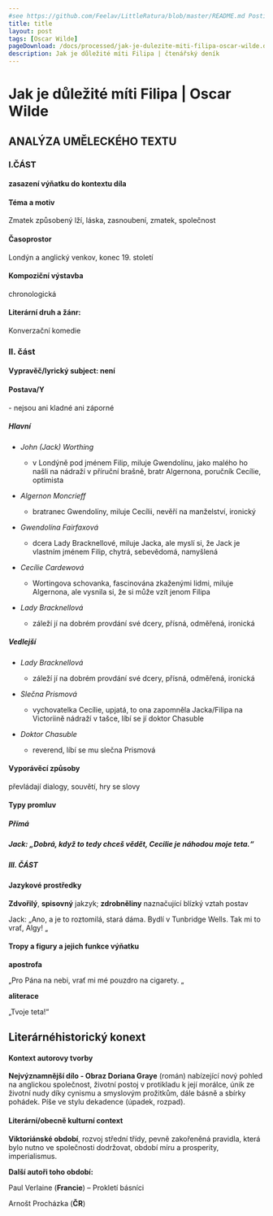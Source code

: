 ```yaml
---
#see https://github.com/Feelav/LittleRatura/blob/master/README.md Posting new books
title: title
layout: post
tags: [Oscar Wilde]
pageDownload: /docs/processed/jak-je-dulezite-miti-filipa-oscar-wilde.docx
description: Jak je důležité míti Filipa | čtenářský deník
---
```


# Jak je důležité míti Filipa | Oscar Wilde

## ANALÝZA UMĚLECKÉHO TEXTU

### I.ČÁST

#### zasazení výňatku do kontextu díla

#### Téma a motiv

Zmatek způsobený lží, láska, zasnoubení, zmatek, společnost

#### Časoprostor

Londýn a anglický venkov, konec 19. století

#### Kompoziční výstavba

chronologická

#### Literární druh a žánr:

Konverzační komedie

### II. část

#### Vypravěč/lyrický subject: není

#### Postava/Y

\- nejsou ani kladné ani záporné

##### Hlavní

- _John (Jack) Worthing_

  - v Londýně pod jménem Filip, miluje Gwendolínu, jako malého ho
    našli na nádraží v příruční brašně, bratr Algernona, poručník
    Cecílie, optimista

- _Algernon Moncrieff_

  - bratranec Gwendolíny, miluje Cecílii, nevěří na manželství,
    ironický

- _Gwendolína Fairfaxová_

  - dcera Lady Bracknellové, miluje Jacka, ale myslí si, že Jack je
    vlastním jménem Filip, chytrá, sebevědomá, namyšlená

- _Cecílie Cardewová_

  - Wortingova schovanka, fascinována zkaženými lidmi, miluje
    Algernona, ale vysnila si, že si může vzít jenom Filipa

- _Lady Bracknellová_

  - záleží jí na dobrém provdání své dcery, přísná, odměřená,
    ironická

##### Vedlejší

- _Lady Bracknellová_

  - záleží jí na dobrém provdání své dcery, přísná, odměřená,
    ironická

- _Slečna Prismová_

  - vychovatelka Cecílie, upjatá, to ona zapomněla Jacka/Filipa na
    Victoriině nádraží v tašce, líbí se jí doktor Chasuble

- _Doktor Chasuble_

  - reverend, líbí se mu slečna Prismová

#### Vyporávěcí způsoby

převládají dialogy, souvětí, hry se slovy

#### Typy promluv

##### **Přímá**

##### Jack: „Dobrá, když to tedy chceš vědět, Cecilie je náhodou moje teta.“

##### III. ČÁST

#### Jazykové prostředky

**Zdvořilý**, **spisovný** jakzyk; **zdrobněliny** naznačující blízký
vztah postav

Jack: „Ano, a je to roztomilá, stará dáma. Bydlí v Tunbridge Wells. Tak
mi to vrať, Algy\! „

#### Tropy a figury a jejich funkce výňatku

**apostrofa**

„Pro Pána na nebi, vrať mi mé pouzdro na cigarety. „

**aliterace**

„Tvoje teta\!“

## Literárnéhistorický konext

#### Kontext autorovy tvorby

**Nejvýznamnější dílo - Obraz Doriana Graye** (román) nabízející nový
pohled na anglickou společnost, životní postoj v protikladu k její
morálce, únik ze životní nudy díky cynismu a smyslovým prožitkům, dále
básně a sbírky pohádek. Píše ve stylu dekadence (úpadek, rozpad).

#### Literární/obecně kulturní context

**Viktoriánské období**, rozvoj střední třídy, pevně zakořeněná
pravidla, která bylo nutno ve společnosti dodržovat, období míru a
prosperity, imperialismus.

**Další autoři toho období:**

Paul Verlaine (**Francie**) – Prokletí básníci

Arnošt Procházka (**ČR**)

####
